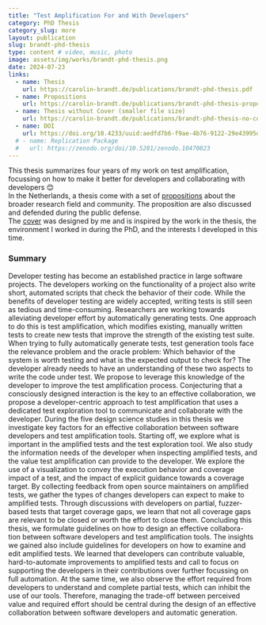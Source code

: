 ```yaml
---
title: "Test Amplification For and With Developers"
category: PhD Thesis
category_slug: more
layout: publication
slug: brandt-phd-thesis
type: content # video, music, photo
image: assets/img/works/brandt-phd-thesis.png
date: 2024-07-23
links:
  - name: Thesis
    url: https://carolin-brandt.de/publications/brandt-phd-thesis.pdf
  - name: Propositions
    url: https://carolin-brandt.de/publications/brandt-phd-thesis-propositions.pdf
  - name: Thesis without Cover (smaller file size)
    url: https://carolin-brandt.de/publications/brandt-phd-thesis-no-cover.pdf
  - name: DOI
    url: https://doi.org/10.4233/uuid:aedfd7b6-f9ae-4b76-9122-29e43995d36f
  # - name: Replication Package
  #   url: https://zenodo.org/doi/10.5281/zenodo.10470823
---
```


This thesis summarizes four years of my work on test amplification, focussing on how to make it better for developers and collaborating with developers 😊  
In the Netherlands, a thesis come with a set of [propositions](https://carolin-brandt.de/publications/brandt-phd-thesis-propositions.pdf) about the broader research field and community. The proposition are also discussed and defended during the public defense.  
The [cover](https://carolin-brandt.de/assets/img/works/brandt-phd-thesis.png) was designed by me and is inspired by the work in the thesis, the environment I worked in during the PhD, and the interests I developed in this time.

### Summary
Developer testing has become an established practice in large software projects. The developers working on the functionality of a project also write short, automated scripts that check the behavior of their code. While the benefits of developer testing are widely accepted, writing tests is still seen as tedious and time-consuming. Researchers are working towards alleviating developer effort by automatically generating tests. One approach to do this is test amplification, which modifies existing, manually written tests to create new tests that improve the strength of the existing test suite. When trying to fully automatically generate tests, test generation tools face the relevance problem and the oracle problem: Which behavior of the system is worth testing and what is the expected output to check for? The developer already needs to have an understanding of these two aspects to write the code under test. We propose to leverage this knowledge of the developer to improve the test amplification process. Conjecturing that a consciously designed interaction is the key to an effective collaboration, we propose a developer-centric approach to test amplification that uses a dedicated test exploration tool to communicate and collaborate with the developer.
During the five design science studies in this thesis we investigate key factors for an effective collaboration between software developers and test amplification tools. Starting off, we explore what is important in the amplified tests and the test exploration tool. We also study the information needs of the developer when inspecting amplified tests, and the value test amplification can provide to the developer. We explore the use of a visualization to convey the execution behavior and coverage impact of a test, and the impact of explicit guidance towards a coverage target. By collecting feedback from open source maintainers on amplified tests, we gather the types of changes developers can expect to make to amplified tests. Through discussions with developers on partial, fuzzer-based tests that target coverage gaps, we learn that not all coverage gaps are relevant to be closed or worth the effort to close them.
Concluding this thesis, we formulate guidelines on how to design an effective collabora- tion between software developers and test amplification tools. The insights we gained also include guidelines for developers on how to examine and edit amplified tests. We learned that developers can contribute valuable, hard-to-automate improvements to amplified tests and call to focus on supporting the developers in their contributions over further focussing on full automation. At the same time, we also observe the effort required from developers to understand and complete partial tests, which can inhibit the use of our tools. Therefore, managing the trade-off between perceived value and required effort should be central during the design of an effective collaboration between software developers and automatic generation.
